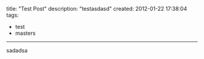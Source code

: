 title: "Test Post"
description: "testasdasd"
created: 2012-01-22 17:38:04
tags:
  - test
  - masters
---

sadadsa